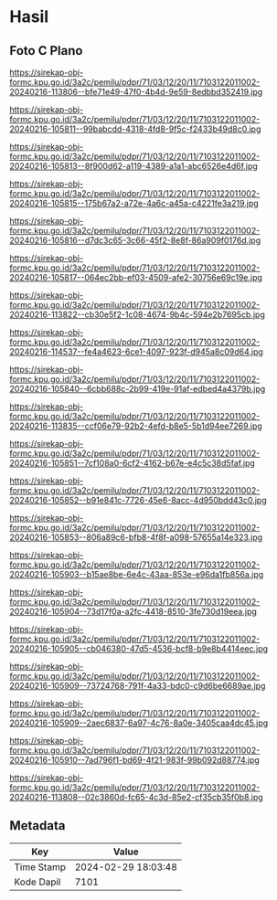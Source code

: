 # Hasil

## Foto C Plano

https://sirekap-obj-formc.kpu.go.id/3a2c/pemilu/pdpr/71/03/12/20/11/7103122011002-20240216-113806--bfe71e49-47f0-4b4d-9e59-8edbbd352419.jpg

https://sirekap-obj-formc.kpu.go.id/3a2c/pemilu/pdpr/71/03/12/20/11/7103122011002-20240216-105811--99babcdd-4318-4fd8-9f5c-f2433b49d8c0.jpg

https://sirekap-obj-formc.kpu.go.id/3a2c/pemilu/pdpr/71/03/12/20/11/7103122011002-20240216-105813--8f900d62-a119-4389-a1a1-abc6526e4d6f.jpg

https://sirekap-obj-formc.kpu.go.id/3a2c/pemilu/pdpr/71/03/12/20/11/7103122011002-20240216-105815--175b67a2-a72e-4a6c-a45a-c4221fe3a219.jpg

https://sirekap-obj-formc.kpu.go.id/3a2c/pemilu/pdpr/71/03/12/20/11/7103122011002-20240216-105816--d7dc3c65-3c66-45f2-8e8f-86a909f0176d.jpg

https://sirekap-obj-formc.kpu.go.id/3a2c/pemilu/pdpr/71/03/12/20/11/7103122011002-20240216-105817--064ec2bb-ef03-4509-afe2-30756e69c19e.jpg

https://sirekap-obj-formc.kpu.go.id/3a2c/pemilu/pdpr/71/03/12/20/11/7103122011002-20240216-113822--cb30e5f2-1c08-4674-9b4c-594e2b7695cb.jpg

https://sirekap-obj-formc.kpu.go.id/3a2c/pemilu/pdpr/71/03/12/20/11/7103122011002-20240216-114537--fe4a4623-6ce1-4097-923f-d945a8c09d64.jpg

https://sirekap-obj-formc.kpu.go.id/3a2c/pemilu/pdpr/71/03/12/20/11/7103122011002-20240216-105840--6cbb688c-2b99-419e-91af-edbed4a4379b.jpg

https://sirekap-obj-formc.kpu.go.id/3a2c/pemilu/pdpr/71/03/12/20/11/7103122011002-20240216-113835--ccf06e79-92b2-4efd-b8e5-5b1d94ee7269.jpg

https://sirekap-obj-formc.kpu.go.id/3a2c/pemilu/pdpr/71/03/12/20/11/7103122011002-20240216-105851--7cf108a0-6cf2-4162-b67e-e4c5c38d5faf.jpg

https://sirekap-obj-formc.kpu.go.id/3a2c/pemilu/pdpr/71/03/12/20/11/7103122011002-20240216-105852--b91e841c-7726-45e6-8acc-4d950bdd43c0.jpg

https://sirekap-obj-formc.kpu.go.id/3a2c/pemilu/pdpr/71/03/12/20/11/7103122011002-20240216-105853--806a89c6-bfb8-4f8f-a098-57655a14e323.jpg

https://sirekap-obj-formc.kpu.go.id/3a2c/pemilu/pdpr/71/03/12/20/11/7103122011002-20240216-105903--b15ae8be-6e4c-43aa-853e-e96da1fb856a.jpg

https://sirekap-obj-formc.kpu.go.id/3a2c/pemilu/pdpr/71/03/12/20/11/7103122011002-20240216-105904--73d17f0a-a2fc-4418-8510-3fe730d19eea.jpg

https://sirekap-obj-formc.kpu.go.id/3a2c/pemilu/pdpr/71/03/12/20/11/7103122011002-20240216-105905--cb046380-47d5-4536-bcf8-b9e8b4414eec.jpg

https://sirekap-obj-formc.kpu.go.id/3a2c/pemilu/pdpr/71/03/12/20/11/7103122011002-20240216-105909--73724768-791f-4a33-bdc0-c9d6be6689ae.jpg

https://sirekap-obj-formc.kpu.go.id/3a2c/pemilu/pdpr/71/03/12/20/11/7103122011002-20240216-105909--2aec6837-6a97-4c76-8a0e-3405caa4dc45.jpg

https://sirekap-obj-formc.kpu.go.id/3a2c/pemilu/pdpr/71/03/12/20/11/7103122011002-20240216-105910--7ad796f1-bd69-4f21-983f-99b092d88774.jpg

https://sirekap-obj-formc.kpu.go.id/3a2c/pemilu/pdpr/71/03/12/20/11/7103122011002-20240216-113808--02c3860d-fc65-4c3d-85e2-cf35cb35f0b8.jpg


## Metadata

| Key        | Value               |
| ---------- | ------------------- |
| Time Stamp | 2024-02-29 18:03:48 |
| Kode Dapil | 7101                |



